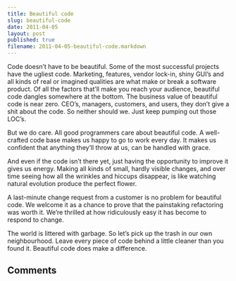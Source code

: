 ```yaml
---
title: Beautiful code
slug: beautiful-code
date: 2011-04-05
layout: post
published: true
filename: 2011-04-05-beautiful-code.markdown
---
```

<!-- *********************************************************************
**                                                                      **
** To add a comment, scroll to the bottom and use the comment template. **
** Then save the file and send me a pull request.                       **
**                                                                      **
***********************************************************************-->

Code doesn’t have to be beautiful. Some of the most successful projects have the ugliest code. Marketing, features, vendor lock-in, shiny GUI’s and all kinds of real or imagined qualities are what make or break a software product. Of all the factors that’ll make you reach your audience, beautiful code dangles somewhere at the bottom. The business value of beautiful code is near zero. CEO’s, managers, customers, and users, they don’t give a shit about the code. So neither should we. Just keep pumping out those LOC’s.

But we do care. All good programmers care about beautiful code. A well-crafted code base makes us happy to go to work every day. It makes us confident that anything they’ll throw at us, can be handled with grace.

And even if the code isn’t there yet, just having the opportunity to improve it gives us energy. Making all kinds of small, hardly visible changes, and over time seeing how all the wrinkles and hiccups disappear, is like watching natural evolution produce the perfect flower.

A last-minute change request from a customer is no problem for beautiful code. We welcome it as a chance to prove that the painstaking refactoring was worth it. We’re thrilled at how ridiculously easy it has become to respond to change.

The world is littered with garbage. So let’s pick up the trash in our own neighbourhood. Leave every piece of code behind a little cleaner than you found it. Beautiful code does make a difference.

## Comments

<!-- To add a comment, copy this template:

### [YOUR NAME](YOUR URL) - YYY/MM/DD
YOUR COMMENT TEXT HERE....

-->
